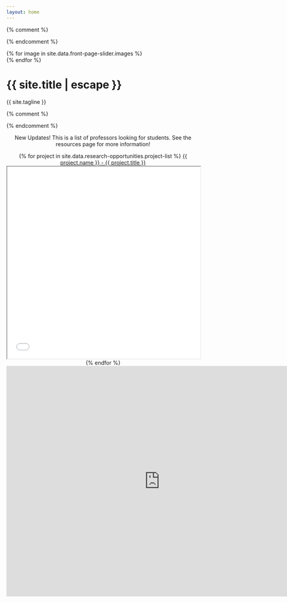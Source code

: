 ```yaml
---
layout: home
---
```


{% comment %}
<!-- Hero Slider -->
{% endcomment %}
<div id="hero-carousel" class="carousel slide" data-ride="carousel" data-pause="false" data-interval="7000">
    <div class="carousel-inner">
        {% for image in site.data.front-page-slider.images %}
        <div class="carousel-item {% if forloop.index == 1 %} active {% endif %}">
            <div class="hero lazyload" data-bg="{{ site.url }}{{ site.baseurl }}/assets/img/slider/{{ image.file }}" {% if image.align %}style="background-position: {{ image.align }};"{% endif %}> 
            </div>
        </div>
        {% endfor %}
        <div class="hero__wrap">
            <h1 class="hero__title">{{ site.title | escape }}</h1>
            <p class="hero__meta">{{ site.tagline }}</p>
        </div>
    </div>
</div>

{% comment %}
<!-- Main content -->
{% endcomment %}
<main class="site__content">
    <section class="blog">
    </section>
</main>

<div align="center">

New Updates! This is a list of professors looking for students. See the resources page for more information!

</div>

<div class="project_list" id="project_list" align="center">
    {% for project in site.data.research-opportunities.project-list %}
    <a href="#" class="project" data-toggle="collapse" data-target="#{{ project.short-name }}" aria-expanded="false" aria-controls="{{ project.short-name }}">
        {{ project.name }} - {{ project.title }}
    </a>
    <div class="project_container collapse" id="{{ project.short-name }}" aria-labelledby="{{ project.short-name }}">
        <iframe style="width:100%;height:500px" src="{{ project.url }}?embeded=true"></iframe>
    </div>
    {% endfor %}
</div>

<div class="div-calendar" align="center">
    <iframe src="https://calendar.google.com/calendar/embed?src=d55hnepu6qjp8q3krgeh1kvlb0%40group.calendar.google.com&ctz=America%2FNew_York" style="border: 0" width="800" height="600" frameborder="0" scrolling="no"></iframe> 
</div>
